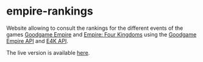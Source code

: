 # empire-rankings

Website allowing to consult the rankings for the different events of the games [Goodgame Empire](https://empire.goodgamestudios.com) and [Empire: Four Kingdoms](https://play.google.com/store/apps/details?id=air.com.goodgamestudios.empirefourkingdoms) using the [Goodgame Empire API](https://github.com/danadum/empire-api) and [E4K API](https://github.com/danadum/e4k-api).

The live version is available [here](https://danadum.github.io/empire-rankings).

